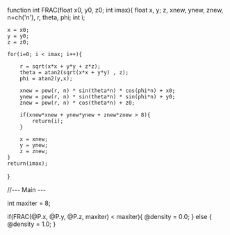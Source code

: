 function int FRAC(float x0, y0, z0; int imax){
    float x, y; z, xnew, ynew, znew, n=ch('n'), r, theta, phi;
    int i;
    
    x = x0;
    y = y0;
    z = z0;
    
    for(i=0; i < imax; i++){
                
        r = sqrt(x*x + y*y + z*z);
        theta = atan2(sqrt(x*x + y*y) , z);
        phi = atan2(y,x);
        
        xnew = pow(r, n) * sin(theta*n) * cos(phi*n) + x0;
        ynew = pow(r, n) * sin(theta*n) * sin(phi*n) + y0;
        znew = pow(r, n) * cos(theta*n) + z0;
        
        if(xnew*xnew + ynew*ynew + znew*znew > 8){
            return(i);
        }
        
        x = xnew;
        y = ynew;
        z = znew;
    }
    return(imax);
}


//--- Main ---

int maxiter = 8;

if(FRAC(@P.x, @P.y, @P.z, maxiter) < maxiter){
    @density = 0.0;
}
else {
    @density = 1.0;
}
